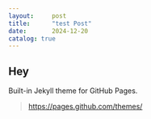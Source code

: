 ```yaml
---
layout:     post
title:      "test Post"
date:       2024-12-20
catalog: true
---
```


## Hey
Built-in Jekyll theme for GitHub Pages.
>https://pages.github.com/themes/



